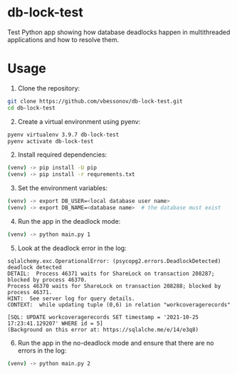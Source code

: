 # db-lock-test
Test Python app showing how database deadlocks happen in multithreaded applications and how to resolve them.

# Usage
1. Clone the repository:
```bash
git clone https://github.com/vbessonov/db-lock-test.git
cd db-lock-test
```

2. Create a virtual environment using pyenv:
```bash
pyenv virtualenv 3.9.7 db-lock-test
pyenv activate db-lock-test
```

2. Install required dependencies:
```bash
(venv) -> pip install -U pip
(venv) -> pip install -r requrements.txt 
```

3. Set the environment variables:
```bash
(venv) -> export DB_USER=<local database user name>
(venv) -> export DB_NAME=<database name>  # the database must exist
```

4. Run the app in the deadlock mode:
```bash
(venv) -> python main.py 1
```

5. Look at the deadlock error in the log:
```
sqlalchemy.exc.OperationalError: (psycopg2.errors.DeadlockDetected) deadlock detected
DETAIL:  Process 46371 waits for ShareLock on transaction 208287; blocked by process 46370.
Process 46370 waits for ShareLock on transaction 208288; blocked by process 46371.
HINT:  See server log for query details.
CONTEXT:  while updating tuple (0,6) in relation "workcoveragerecords"

[SQL: UPDATE workcoveragerecords SET timestamp = '2021-10-25 17:23:41.129207' WHERE id = 5]
(Background on this error at: https://sqlalche.me/e/14/e3q8)
```

6. Run the app in the no-deadlock mode and ensure that there are no errors in the log:
```bash
(venv) -> python main.py 2
```